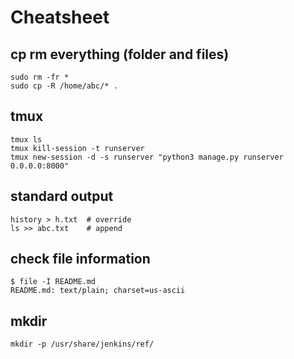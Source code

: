 # Cheatsheet

## cp rm everything (folder and files)
```
sudo rm -fr *
sudo cp -R /home/abc/* .
```

## tmux
```
tmux ls
tmux kill-session -t runserver
tmux new-session -d -s runserver "python3 manage.py runserver 0.0.0.0:8000"
```

## standard output
```
history > h.txt  # override
ls >> abc.txt    # append
```

## check file information

```
$ file -I README.md 
README.md: text/plain; charset=us-ascii
```

## mkdir

```
mkdir -p /usr/share/jenkins/ref/
```
